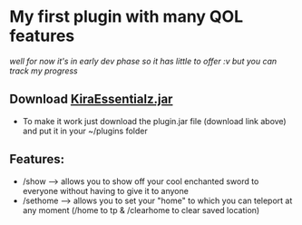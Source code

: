 # My first plugin with many QOL features 
*well for now it's in early dev phase so it has little to offer :v but you can track my progress*

## Download [KiraEssentialz.jar](https://github.com/Kir4R00t/KiraEssentialz/raw/master/target/KiraEssentialz-1.0.jar)
- To make it work just download the plugin.jar file (download link above) and put it in your ~/plugins folder
## Features:
- /show --> allows you to show off your cool enchanted sword to everyone without having to give it to anyone
- /sethome --> allows you to set your "home" to which you can teleport at any moment (/home to tp & /clearhome to clear saved location)
